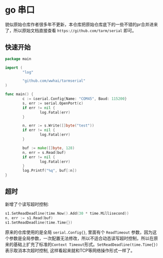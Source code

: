 # go 串口
貌似原始仓库作者很多年不更新，本仓库把原始仓库底下的一些不错的pr合并进来了，所以原始文档直接查看 `https://github.com/tarm/serial` 即可。
## 快速开始
```go
package main

import (
        "log"

        "github.com/wwhai/tarmserial"
)

func main() {
        c := &serial.Config{Name: "COM45", Baud: 115200}
        s, err := serial.OpenPort(c)
        if err != nil {
                log.Fatal(err)
        }

        n, err := s.Write([]byte("test"))
        if err != nil {
                log.Fatal(err)
        }

        buf := make([]byte, 128)
        n, err = s.Read(buf)
        if err != nil {
                log.Fatal(err)
        }
        log.Printf("%q", buf[:n])
}
```
## 超时
新增了个读写超时控制:
```go
s1.SetReadDeadline(time.Now().Add(30 * time.Millisecond))
n, err := s1.Read(buf)
s1.SetReadDeadline(time.Time{})
```
原来的仓库使用的是全局 `serial.Config{}`, 里面有个 `ReadTimeout` 参数，因为这个参数是全局参数，一次配置无法修改，所以不适合动态读写超时控制，所以在原来的基础上扩充了标准的`Context Timeout`形式。`SetReadDeadline(time.Time{})` 表示取消本次超时控制, 这样看起来就和TCP等网络操作形式一样了。